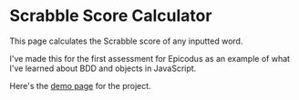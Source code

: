 Scrabble Score Calculator
=========================

This page calculates the Scrabble score of any inputted word.

I've made this for the first assessment for Epicodus as an example of what I've learned about BDD and objects in JavaScript.

Here's the [demo page](http://nrbernard.com/scrabble/) for the project.